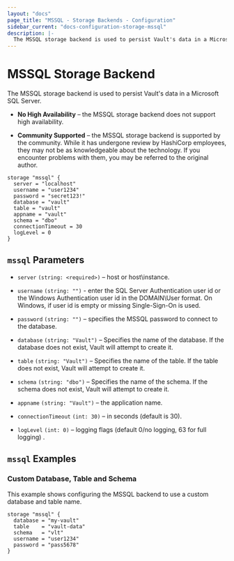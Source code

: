 ```yaml
---
layout: "docs"
page_title: "MSSQL - Storage Backends - Configuration"
sidebar_current: "docs-configuration-storage-mssql"
description: |-
  The MSSQL storage backend is used to persist Vault's data in a Microsoft SQL Server.
---
```


# MSSQL Storage Backend

The MSSQL storage backend is used to persist Vault's data in a Microsoft SQL Server.

- **No High Availability** – the MSSQL storage backend does not support high
  availability.

- **Community Supported** – the MSSQL storage backend is supported by the
  community. While it has undergone review by HashiCorp employees, they may not
  be as knowledgeable about the technology. If you encounter problems with them,
  you may be referred to the original author.

```hcl
storage "mssql" {
  server = "localhost"
  username = "user1234"
  password = "secret123!"
  database = "vault"
  table = "vault"
  appname = "vault"
  schema = "dbo"
  connectionTimeout = 30
  logLevel = 0
}
```

## `mssql` Parameters

- `server` `(string: <required>)` – host or host\instance.

- `username` `(string: "")` - enter the SQL Server Authentication user id or 
  the Windows Authentication user id in the DOMAIN\User format. 
  On Windows, if user id is empty or missing Single-Sign-On is used.
  
- `password` `(string: "")` – specifies the MSSQL password to connect to
  the database.

- `database` `(string: "Vault")` – Specifies the name of the database. If the
  database does not exist, Vault will attempt to create it.

- `table` `(string: "Vault")` – Specifies the name of the table. If the table
  does not exist, Vault will attempt to create it.
  
- `schema` `(string: "dbo")` – Specifies the name of the schema. If the schema
  does not exist, Vault will attempt to create it.

- `appname` `(string: "Vault")` – the application name.

- `connectionTimeout` `(int: 30)` – in seconds (default is 30).

- `logLevel` `(int: 0)` – logging flags (default 0/no logging, 63 for full logging) .

## `mssql` Examples

### Custom Database, Table and Schema

This example shows configuring the MSSQL backend to use a custom database and
table name.

```hcl
storage "mssql" {
  database = "my-vault"
  table    = "vault-data"
  schema   = "vlt"
  username = "user1234"
  password = "pass5678"
}
```


